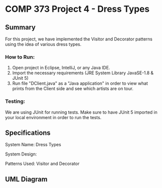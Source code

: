 # COMP 373 Project 4 - Dress Types

## Summary
For this project, we have implemented the Visitor and Decorator patterns using the idea of various dress types. 

### How to Run:
1. Open project in Eclipse, IntelliJ, or any Java IDE.
2. Import the necessary requirements (JRE System Library JavaSE-1.8 & JUnit 5) 
3. Run file "DClient.java" as a "Java application" in order to view what prints from the Client side and see which artists are on tour. 

### Testing: 
We are using JUnit for running tests. Make sure to have JUnit 5 imported in your local environment in order to run the tests. 

## Specifications 
System Name: Dress Types

System Design: 

Patterns Used: Visitor and Decorator

## UML Diagram